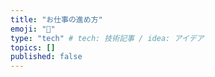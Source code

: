 ```yaml
---
title: "お仕事の進め方"
emoji: "🌟"
type: "tech" # tech: 技術記事 / idea: アイデア
topics: []
published: false
---
```

